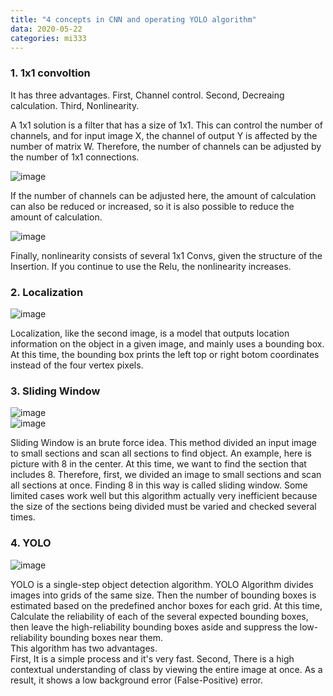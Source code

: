```yaml
---
title: "4 concepts in CNN and operating YOLO algorithm"
data: 2020-05-22  
categories: mi333
---  
```

  
<h3>1. 1x1 convoltion</h3>
It has three advantages.  
First, Channel control.  
Second, Decreaing calculation.  
Third, Nonlinearity.  
  
A 1x1 solution is a filter that has a size of 1x1. 
This can control the number of channels, and for input image X, the channel of output Y is affected by the number of matrix W. 
Therefore, the number of channels can be adjusted by the number of 1x1 connections.  
  
![image](https://user-images.githubusercontent.com/33623099/82676391-488aed80-9c81-11ea-98df-1a9f92a35ada.png)  
  
If the number of channels can be adjusted here, the amount of calculation can also be reduced or increased, 
so it is also possible to reduce the amount of calculation.  
  
![image](https://user-images.githubusercontent.com/33623099/82676476-6b1d0680-9c81-11ea-86f5-8133885d812f.png)  
  
Finally, nonlinearity consists of several 1x1 Convs, given the structure of the Insertion. If you continue to use the Relu, the nonlinearity increases.  
  
<h3>2. Localization</h3>  
  
![image](https://user-images.githubusercontent.com/33623099/82676577-99024b00-9c81-11ea-8190-00d8c20eeb11.png)  
  
Localization, like the second image, is a model that outputs location information on the object in a given image, and mainly uses a bounding box. 
At this time, the bounding box prints the left top or right botom coordinates instead of the four vertex pixels.  
  
<h3>3. Sliding Window</h3>  
  
![image](https://user-images.githubusercontent.com/33623099/82676822-f5656a80-9c81-11ea-8b27-bd7a156bddff.png)  
![image](https://user-images.githubusercontent.com/33623099/82676841-feeed280-9c81-11ea-98ac-76e3a7232714.png)  
  
Sliding Window is an brute force idea. 
This method divided an input image to small sections and scan all sections to find object. 
An example, here is picture with 8 in the center. 
At this time, we want to find the section that includes 8. 
Therefore, first, we divided an image to small sections and scan all sections at once. 
Finding 8 in this way is called sliding window. Some limited cases work well but this algorithm actually very inefficient because the size of the sections being divided must be varied and checked several times.  
  
<h3>4. YOLO</h3>  
  
![image](https://user-images.githubusercontent.com/33623099/82678047-e7b0e480-9c83-11ea-9379-31eb2c5c4802.png)  
  
YOLO is a single-step object detection algorithm. YOLO Algorithm divides images into grids of the same size. 
Then the number of bounding boxes is estimated based on the predefined anchor boxes for each grid. 
At this time, Calculate the reliability of each of the several expected bounding boxes, then leave the high-reliability bounding boxes aside and suppress the low-reliability bounding boxes near them.  
This algorithm has two advantages.  
First, It is a simple process and it's very fast.
Second, There is a high contextual understanding of class by viewing the entire image at once. As a result, it shows a low background error (False-Positive) error.







